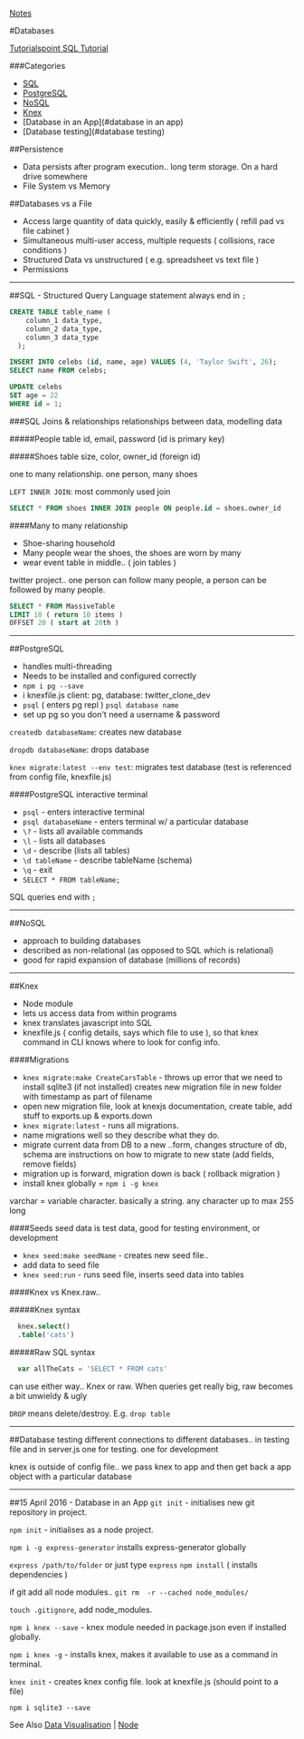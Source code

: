 [Notes](notes.md)

#Databases

[Tutorialspoint SQL Tutorial](http://www.tutorialspoint.com/sql/)

###Categories
* [SQL](#sql)
* [PostgreSQL](#postgresql)
* [NoSQL](#nosql)
* [Knex](#knex)
* [Database in an App](#database in an app)
* [Database testing](#database testing)

##Persistence
- Data persists after program execution.. long term storage. On a hard drive somewhere
- File System vs Memory

##Databases vs a File
- Access large quantity of data quickly, easily & efficiently ( refill pad vs file cabinet )
- Simultaneous multi-user access, multiple requests ( collisions, race conditions )
- Structured Data vs unstructured ( e.g. spreadsheet vs text file )
- Permissions

__________________

##SQL - Structured Query Language
statement always end in `;`

```sql
CREATE TABLE table_name (
    column_1 data_type,
    column_2 data_type,
    column_3 data_type
  );
```
```sql
INSERT INTO celebs (id, name, age) VALUES (4, 'Taylor Swift', 26);
SELECT name FROM celebs;
```
```sql
UPDATE celebs
SET age = 22
WHERE id = 1;
```
###SQL Joins & relationships
relationships between data, modelling data

#####People table
id, email, password (id is primary key)

#####Shoes table
size, color, owner_id (foreign id)

one to many relationship. one person, many shoes

`LEFT INNER JOIN`: most commonly used join

```sql
SELECT * FROM shoes INNER JOIN people ON people.id = shoes.owner_id
```

####Many to many relationship
- Shoe-sharing household
- Many people wear the shoes, the shoes are worn by many
- wear event table in middle.. ( join tables )

twitter project.. one person can follow many people, a person can be followed by many people.


```sql
SELECT * FROM MassiveTable
LIMIT 10 ( return 10 items )
OFFSET 20 ( start at 20th )
```
---

##PostgreSQL
- handles multi-threading
- Needs to be installed and configured correctly
- `npm i pg --save`
- i knexfile.js client: pg, database: twitter_clone_dev
- `psql` ( enters pg repl ) `psql database name`
- set up pg so you don't need a username & password

`createdb databaseName`: creates new database

`dropdb databaseName`: drops database

`knex migrate:latest --env test`: migrates test database (test is referenced from config file, knexfile.js)

####PostgreSQL interactive terminal
- `psql` - enters interactive terminal
- `psql databaseName` - enters terminal w/ a particular database
- `\?` - lists all available commands
- `\l` - lists all databases
- `\d` - describe (lists all tables)
- `\d tableName` - describe tableName (schema)
- `\q` - exit
- `SELECT * FROM tableName;`

SQL queries end with  `;`

---

##NoSQL
- approach to building databases
- described as non-relational (as opposed to SQL which is relational)
- good for rapid expansion of database (millions of records)

---

##Knex
- Node module
- lets us access data from within programs
- knex translates javascript into SQL
- knexfile.js ( config details, says which file to use ), so that knex command in CLI knows where to look for config info.

####Migrations
- `knex migrate:make CreateCarsTable` - throws up error that we need to install sqlite3 (if  not installed)
creates new migration file in new folder with timestamp as part of filename
- open new migration file, look at knexjs documentation, create table, add stuff to exports.up & exports.down
- `knex migrate:latest` - runs all migrations.
- name migrations well so they describe what they do.
- migrate current data from DB to a new ..form, changes structure of db, schema are instructions on how to migrate to new state (add fields, remove fields)
- migration up is forward, migration down is back ( rollback migration )
- install knex globally = `npm i -g knex`

varchar = variable character. basically a string. any character up to max 255 long

####Seeds
seed data is test data, good for testing environment, or development
- `knex seed:make seedName` - creates new seed file..
- add data to seed file
- `knex seed:run` - runs seed file, inserts seed data into tables

####Knex vs Knex.raw..

#####Knex syntax

```sql
  knex.select()
  .table('cats')
```

#####Raw SQL syntax
```javascript
  var allTheCats = 'SELECT * FROM cats'
```
can use either way.. Knex or raw. When queries get really big, raw becomes a bit unwieldy & ugly

`DROP` means delete/destroy. E.g. `drop table`

____

##Database testing
different connections to different databases.. in testing file and in server.js
one for testing. one for development

knex is outside of config file.. we pass knex to app and then get back a app object with a particular database

---

##15 April 2016 - Database in an App
`git init` -  initialises new git repository in project.

`npm init` - initialises as a node project.

`npm i -g express-generator` installs express-generator globally

`express /path/to/folder` or just type `express`
`npm install` ( installs dependencies )

if git add all node modules.. `git rm  -r --cached node_modules/`

`touch .gitignore`, add node_modules.

`npm i knex --save` - knex module needed in package.json even if installed globally.

`npm i knex -g` - installs knex, makes it available to use as a command in terminal.

`knex init` -  creates knex config file. look at knexfile.js (should point to a file)

`npm i sqlite3 --save`


See Also [Data Visualisation](dataVisualisation.md) | [Node](javascript/node.md)
